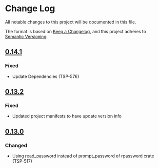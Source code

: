 # Change Log

All notable changes to this project will be documented in this file.

The format is based on [Keep a Changelog](https://keepachangelog.com/en/1.0.0/),
and this project adheres to [Semantic Versioning](https://semver.org/spec/v2.0.0.html).

<!--
Check [Keep a Changelog](http://keepachangelog.com/) for recommendations on how to structure this file.

    Added -- for new features.
    Changed -- for changes in existing functionality.
    Deprecated -- for soon-to-be removed features.
    Removed -- for now removed features.
    Fixed -- for any bug fixes.
    Security -- in case of vulnerabilities.
-->

## [0.14.1]

### Fixed
- Update Dependencies (TSP-576)

## [0.13.2]

### Fixed
- Updated project manifests to have update version info

## [0.13.0]

### Changed
- Using read_password instead of prompt_password of rpassword crate (TSP-517)

<!--Version Comparison Links-->
[Unreleased]: https://github.com/TEK-Engineering/tsp-toolkit-kic-lib/compare/v0.14.1..HEAD
[0.14.1]: https://github.com/TEK-Engineering/tsp-toolkit-kic-lib/releases/tag/v0.14.1
[0.13.2]: https://github.com/TEK-Engineering/tsp-toolkit-kic-lib/releases/tag/v0.13.2
[0.13.0]: https://github.com/TEK-Engineering/tsp-toolkit-kic-lib/releases/tag/v0.13.0
